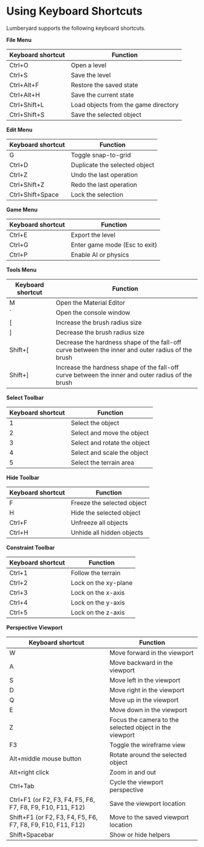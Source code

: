 # Using Keyboard Shortcuts<a name="lumberyard-editor-shortcut-keys"></a>

Lumberyard supports the following keyboard shortcuts\.


**File Menu**  

| Keyboard shortcut | Function | 
| --- | --- | 
| Ctrl\+O | Open a level | 
| Ctrl\+S | Save the level | 
| Ctrl\+Alt\+F | Restore the saved state | 
| Ctrl\+Alt\+H | Save the current state | 
| Ctrl\+Shift\+L | Load objects from the game directory | 
| Ctrl\+Shift\+S | Save the selected object | 


**Edit Menu**  

| Keyboard shortcut | Function | 
| --- | --- | 
| G | Toggle snap\-to\-grid | 
| Ctrl\+D | Duplicate the selected object | 
| Ctrl\+Z | Undo the last operation | 
| Ctrl\+Shift\+Z | Redo the last operation | 
| Ctrl\+Shift\+Space | Lock the selection | 


**Game Menu**  

| Keyboard shortcut | Function | 
| --- | --- | 
| Ctrl\+E | Export the level  | 
| Ctrl\+G | Enter game mode \(Esc to exit\) | 
| Ctrl\+P | Enable AI or physics | 


**Tools Menu**  

| Keyboard shortcut | Function | 
| --- | --- | 
| M | Open the Material Editor | 
| ` | Open the console window | 
| \[ | Increase the brush radius size | 
| \] | Decrease the brush radius size | 
| Shift\+\[ | Decrease the hardness shape of the fall\-off curve between the inner and outer radius of the brush | 
| Shift\+\] | Increase the hardness shape of the fall\-off curve between the inner and outer radius of the brush | 


**Select Toolbar**  

| Keyboard shortcut | Function | 
| --- | --- | 
| 1 | Select the object | 
| 2 | Select and move the object | 
| 3 | Select and rotate the object | 
| 4 | Select and scale the object | 
| 5 | Select the terrain area | 


**Hide Toolbar**  

| Keyboard shortcut | Function | 
| --- | --- | 
| F | Freeze the selected object | 
| H | Hide the selected object | 
| Ctrl\+F | Unfreeze all objects | 
| Ctrl\+H | Unhide all hidden objects | 


**Constraint Toolbar**  

| Keyboard shortcut | Function | 
| --- | --- | 
| Ctrl\+1 | Follow the terrain | 
| Ctrl\+2 | Lock on the xy\-plane | 
| Ctrl\+3 | Lock on the x\-axis | 
| Ctrl\+4 | Lock on the y\-axis | 
| Ctrl\+5 | Lock on the z\-axis | 


**Perspective Viewport**  

| Keyboard shortcut | Function | 
| --- | --- | 
| W | Move forward in the viewport | 
| A | Move backward in the viewport | 
| S | Move left in the viewport | 
| D | Move right in the viewport | 
| Q | Move up in the viewport | 
| E | Move down in the viewport | 
| Z | Focus the camera to the selected object in the viewport  | 
| F3 | Toggle the wireframe view | 
| Alt\+middle mouse button | Rotate around the selected object | 
| Alt\+right click | Zoom in and out | 
| Ctrl\+Tab | Cycle the viewport perspective | 
| Ctrl\+F1 \(or F2, F3, F4, F5, F6, F7, F8, F9, F10, F11, F12\) | Save the viewport location | 
| Shift\+F1 \(or F2, F3, F4, F5, F6, F7, F8, F9, F10, F11, F12\) | Move to the saved viewport location | 
| Shift\+Spacebar | Show or hide helpers | 